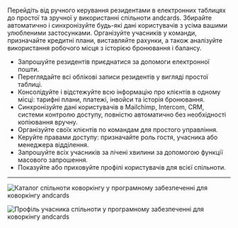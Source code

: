 Перейдіть від ручного керування резидентами в електронних таблицях до простої та зручної у використанні спільноти andcards. Збирайте автоматично і синхронізуйте будь-які дані користувачів з усіма вашими улюбленими застосунками. Організуйте учасників у команди, призначайте кредитні плани, виставляйте рахунки, а також аналізуйте використання робочого місця з історією бронювання і балансу.

- Запрошуйте резидентів приєднатися за допомоги електронної пошти.
- Переглядайте всі облікові записи резидентів у вигляді простої таблиці.
- Консолідуйте і відстежуйте всю інформацію про клієнтів в одному місці: тарифні плани, платежі, інвойси та історія бронювання.
- Синхронізуйте дані користувачів в Mailchimp, Intercom, CRM, системи контролю доступу, повністю автоматично без необхідності копіювання вручну.
- Організуйте своїх клієнтів по командам для простого управління.
- Керуйте правами доступу: призначайте роль гостя, учасника або менеджера відділення.
- Запрошуйте всіх учасників за лічені хвилини за допомогою функції масового запрошення.
- Показуйте або приховуйте профілі користувачів для всієї спільноти.

---

![Каталог спільноти коворкінгу у програмному забезпеченні для коворкінгу andcards](https://d7ccq1i35b0cj.cloudfront.net/andcards-directory-members-light-en-1920-1200.png)

![Профіль учасника спільноти у програмному забезпеченні для коворкінгу andcards](https://d7ccq1i35b0cj.cloudfront.net/andcards-directory-user-main-light-en-1920-1200.png)
